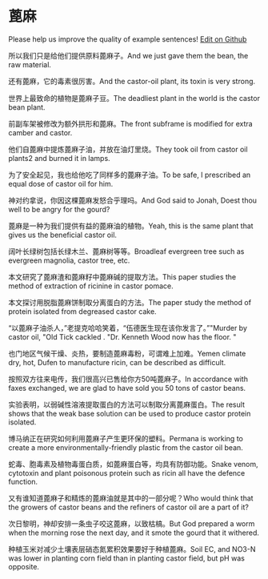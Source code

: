 # 蓖麻

Please help us improve the quality of example sentences! [Edit on Github](https://github.com/jiyushe/jiyu-example-sentence-source/blob/main/chinese/bima.md)

<p><span class="chinese">所以我们只是给他们提供原料蓖麻子。</span><span class="english">And we just gave them the bean, the raw material.</span></p>

<p><span class="chinese">还有蓖麻，它的毒素很厉害。</span><span class="english">And the castor-oil plant, its toxin is very strong.</span></p>

<p><span class="chinese">世界上最致命的植物是蓖麻子豆。</span><span class="english">The deadliest plant in the world is the castor bean plant.</span></p>

<p><span class="chinese">前副车架被修改为额外拱形和蓖麻。</span><span class="english">The front subframe is modified for extra camber and castor.</span></p>

<p><span class="chinese">他们自蓖麻中提炼蓖麻子油，并放在油灯里烧。</span><span class="english">They took oil from castor oil plants2 and burned it in lamps.</span></p>

<p><span class="chinese">为了安全起见，我也给他吃了同样多的蓖麻子油。</span><span class="english">To be safe, I prescribed an equal dose of castor oil for him.</span></p>

<p><span class="chinese">神对约拿说，你因这棵蓖麻发怒合乎理吗。</span><span class="english">And God said to Jonah, Doest thou well to be angry for the gourd?</span></p>

<p><span class="chinese">蓖麻是一种为我们提供有益的蓖麻油的植物。</span><span class="english">Yeah, this is the same plant that gives us the beneficial castor oil.</span></p>

<p><span class="chinese">阔叶长绿树包括长绿木兰、蓖麻树等等。</span><span class="english">Broadleaf evergreen tree such as evergreen magnolia, castor tree, etc.</span></p>

<p><span class="chinese">本文研究了蓖麻渣和蓖麻籽中蓖麻碱的提取方法。</span><span class="english">This paper studies the method of extraction of ricinine in castor pomace.</span></p>

<p><span class="chinese">本文探讨用脱脂蓖麻饼制取分离蛋白的方法。</span><span class="english">The paper study the method of protein isolated from degreased castor cake.</span></p>

<p><span class="chinese">“以蓖麻子油杀人，”老提克哈哈笑着，“伍德医生现在该你发言了。”</span><span class="english">"Murder by castor oil, "Old Tick cackled . "Dr. Kenneth Wood now has the floor. "</span></p>

<p><span class="chinese">也门地区气候干燥、炎热，要制造蓖麻毒粉，可谓难上加难。</span><span class="english">Yemen climate dry, hot, Dufen to manufacture ricin, can be described as difficult.</span></p>

<p><span class="chinese">按照双方往来电传，我们很高兴已售给你方50吨蓖麻子。</span><span class="english">In accordance with faxes exchanged, we are glad to have sold you 50 tons of castor beans.</span></p>

<p><span class="chinese">实验表明，以弱碱性溶液提取蛋白的方法可以制取分离蓖麻蛋白。</span><span class="english">The result shows that the weak base solution can be used to produce castor protein isolated.</span></p>

<p><span class="chinese">博马纳正在研究如何利用蓖麻子产生更环保的塑料。</span><span class="english">Permana is working to create a more environmentally-friendly plastic from the castor oil bean.</span></p>

<p><span class="chinese">蛇毒、胞毒素及植物毒蛋白质，如蓖麻蛋白等，均具有防御功能。</span><span class="english">Snake venom, cytotoxin and plant poisonous protein such as ricin all have the defence function.</span></p>

<p><span class="chinese">又有谁知道蓖麻子和精炼的蓖麻油就是其中的一部分呢？</span><span class="english">Who would think that the growers of castor beans and the refiners of castor oil are a part of it?</span></p>

<p><span class="chinese">次日黎明，神却安排一条虫子咬这蓖麻，以致枯槁。</span><span class="english">But God prepared a worm when the morning rose the next day, and it smote the gourd that it withered.</span></p>

<p><span class="chinese">种植玉米对减少土壤表层硝态氮累积效果要好于种植蓖麻。</span><span class="english">Soil EC, and NO3-N was lower in planting corn field than in planting castor field, but pH was opposite.</span></p>

